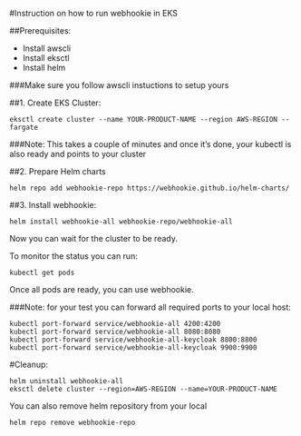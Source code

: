 #Instruction on how to run webhookie in EKS

##Prerequisites:

- Install awscli
- Install eksctl
- Install helm

###Make sure you follow awscli instuctions to setup yours



##1. Create EKS Cluster:
```
eksctl create cluster --name YOUR-PRODUCT-NAME --region AWS-REGION --fargate
```

###Note: This takes a couple of minutes and once it’s done, your kubectl is also ready and points to your cluster



##2. Prepare Helm charts
```
helm repo add webhookie-repo https://webhookie.github.io/helm-charts/
```


##3. Install webhookie:
```
helm install webhookie-all webhookie-repo/webhookie-all
```

Now you can wait for the cluster to be ready.

To monitor the status you can run:
```
kubectl get pods
```

Once all pods are ready, you can use webhookie.

###Note: for your test you can forward all required ports to your local host:

```
kubectl port-forward service/webhookie-all 4200:4200
kubectl port-forward service/webhookie-all 8080:8080
kubectl port-forward service/webhookie-all-keycloak 8800:8800
kubectl port-forward service/webhookie-all-keycloak 9900:9900
```

#Cleanup:
```
helm uninstall webhookie-all
eksctl delete cluster --region=AWS-REGION --name=YOUR-PRODUCT-NAME
```

You can also remove helm repository from your local
```
helm repo remove webhookie-repo
```

